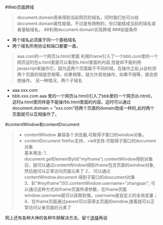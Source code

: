 #Web页面跨域
>document.domain用来得到当前网页的域名，同时我们也可以给document.domain属性赋值，不过是有限制的，你只能赋成当前的域名或者基础域名。
##利用document.domain实现跨域
###前提条件
* 两个域名必须属于同一个基础域名
* 两个域名所用协议和端口都要一直。
>aaa.com的一个网页(a.html)里面 利用iframe引入了一个bbb.com里的一个网页这时在a.html里面可以看到b.html里面的内容,但是却不能利用javascript来操作它。因为这两个页面属于不同的域，在操作之前,js会检测两个页面的域是否相等，如果相等，就允许其他操作，如果不相等，就会拒绝操作。
>另一种情况，两个子域名
* aaa.xxx.com
* bbb.xxx.com
aaa 里的一个网页(a.html)引入了bbb里的一个网页(b.html)，这时a.html里同样是不能操作b.html里面的内容。这时可以通过document.domain = “xxx.com”将两个页面的domain改成一样的,此时两个页面就可以互相操作了。


#contentWindow和contentDocument
>* contentWindow 兼容各个浏览器,可取得子窗口的window对象。
>* contentDocument firefox支持，>ie8支持.可取得子窗口的document对象  
>基本用法:
>1、document.getElementById(“myiframe”).contentWindow得到对象后，就可以通过contentWindowi得到iframe包含页面的window对象,然后就可以正常访问页面元素了
>2、 可以通过contentWindow.document 得到子窗口的doucument对象
>3、$("#myiframe")[0].contentWindow.username="zhangsan"; 可以通过这种方式向iframe页面传递参数，在iframe页面window.username就可以获取到值，username是自定义的全局变量；
>4、在iframe页面通过parent可以获得主页面的window,接着就可以正常访问父亲页面的元素了


网上还有各种大神的各种牛掰解决方法，留个[连接](http://www.cnblogs.com/rainman/archive/2011/02/20/1959325.html)再说

 